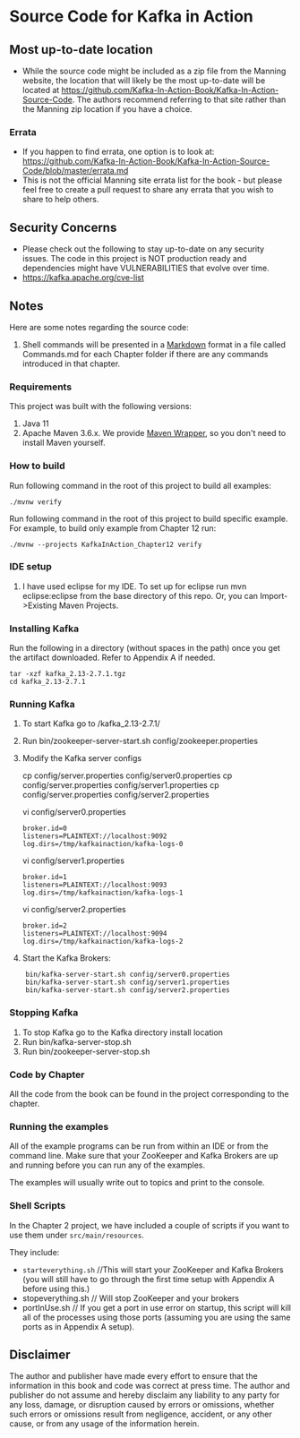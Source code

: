 # Source Code for Kafka in Action

## Most up-to-date location
* While the source code might be included as a zip file from the Manning website, the location that will likely be the most up-to-date will be located at https://github.com/Kafka-In-Action-Book/Kafka-In-Action-Source-Code. The authors recommend referring to that site rather than the Manning zip location if you have a choice.


### Errata

* If you happen to find errata, one option is to look at: https://github.com/Kafka-In-Action-Book/Kafka-In-Action-Source-Code/blob/master/errata.md
* This is not the official Manning site errata list for the book - but please feel free to create a pull request to share any errata that you wish to share to help others.

## Security Concerns
* Please check out the following to stay up-to-date on any security issues. The code in this project is NOT production ready and dependencies might have VULNERABILITIES that evolve over time.
* https://kafka.apache.org/cve-list


## Notes

Here are some notes regarding the source code:

1. Shell commands will be presented in a [Markdown](https://daringfireball.net/projects/markdown/syntax) format in a file called Commands.md for each Chapter folder if there are any commands introduced in that chapter.

### Requirements
This project was built with the following versions:

1. Java 11 
2. Apache Maven 3.6.x.
We provide [Maven Wrapper](https://github.com/takari/maven-wrapper), so you don't need to install Maven yourself.

### How to build

Run following command in the root of this project to build all examples:

    ./mvnw verify 

Run following command in the root of this project to build specific example.
For example, to build only example from Chapter 12 run:

    ./mvnw --projects KafkaInAction_Chapter12 verify

### IDE setup
 
1. I have used eclipse for my IDE. To set up for eclipse run mvn eclipse:eclipse from the base directory of this repo. Or, you can Import->Existing Maven Projects.


### Installing Kafka
Run the following in a directory (without spaces in the path) once you get the artifact downloaded. Refer to Appendix A if needed.

    tar -xzf kafka_2.13-2.7.1.tgz
    cd kafka_2.13-2.7.1

### Running Kafka
1. To start Kafka go to <install dir>/kafka_2.13-2.7.1/
2. Run bin/zookeeper-server-start.sh config/zookeeper.properties
3. Modify the Kafka server configs

	
	cp config/server.properties config/server0.properties
	cp config/server.properties config/server1.properties
	cp config/server.properties config/server2.properties
	
	vi config/server0.properties
	````
	broker.id=0
	listeners=PLAINTEXT://localhost:9092
	log.dirs=/tmp/kafkainaction/kafka-logs-0
	````
	
	vi config/server1.properties
	
	````
	broker.id=1
	listeners=PLAINTEXT://localhost:9093
	log.dirs=/tmp/kafkainaction/kafka-logs-1
	````
	
	vi config/server2.properties
	
	````
	broker.id=2
	listeners=PLAINTEXT://localhost:9094
	log.dirs=/tmp/kafkainaction/kafka-logs-2
	````
	
4. Start the Kafka Brokers:
    
````	
    bin/kafka-server-start.sh config/server0.properties
    bin/kafka-server-start.sh config/server1.properties
    bin/kafka-server-start.sh config/server2.properties
````	
 
### Stopping Kafka

1. To stop Kafka go to the Kafka directory install location
1. Run bin/kafka-server-stop.sh
1. Run bin/zookeeper-server-stop.sh

### Code by Chapter
All the code from the book can be found in the project corresponding to the chapter.
 
### Running the examples
 
All of the example programs can be run from within an IDE or from the command line. Make sure that your ZooKeeper and Kafka Brokers are up and running before you can run any of the examples.

The examples will usually write out to topics and print to the console.

### Shell Scripts

In the Chapter 2 project, we have included a couple of scripts if you want to use them under `src/main/resources`.

They include:
* `starteverything.sh` //This will start your ZooKeeper and Kafka Brokers (you will still have to go through the first time setup with Appendix A before using this.)
* stopeverything.sh // Will stop ZooKeeper and your brokers
* portInUse.sh // If you get a port in use error on startup, this script will kill all of the processes using those ports (assuming you are using the same ports as in Appendix A setup).
	
## Disclaimer

The author and publisher have made every effort to ensure that the information in this book
and code was correct at press time. The author and publisher do not assume and hereby disclaim any
liability to any party for any loss, damage, or disruption caused by errors or omissions, whether
such errors or omissions result from negligence, accident, or any other cause, or from any usage
of the information herein.	

